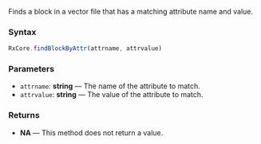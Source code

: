 
Finds a block in a vector file that has a matching attribute name and value.

### Syntax

```typescript
RxCore.findBlockByAttr(attrname, attrvalue)
```

### Parameters

- `attrname`: **string** — The name of the attribute to match.
- `attrvalue`: **string** — The value of the attribute to match.

### Returns

- **NA** — This method does not return a value.